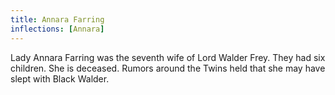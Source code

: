```yaml
---
title: Annara Farring
inflections: [Annara]
---
```


Lady Annara Farring was the seventh wife of Lord Walder Frey. They had six children. She is deceased. Rumors around the Twins held that she may have slept with Black Walder.


